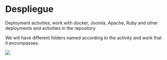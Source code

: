 # Despliegue
Deployment activities, work with docker, Joomla, Apache, Ruby and other deployments and activities in the repository

We will have different folders named according to the activity and work that it encompasses.

<img src="https://external-content.duckduckgo.com/iu/?u=https%3A%2F%2Fres.cloudinary.com%2Fpracticaldev%2Fimage%2Ffetch%2Fs--UrddR6Wi--%2Fc_imagga_scale%2Cf_auto%2Cfl_progressive%2Ch_500%2Cq_auto%2Cw_1000%2Fhttps%3A%2F%2Fdev-to-uploads.s3.amazonaws.com%2Fi%2Fnu7xmlkloq8j57gn0jj1.jpg&f=1&nofb=1&ipt=dd5e90a9733e3fec29e8bf9b8a93ecc4c589546978c4fc8ace10a2214e60492a&ipo=images">
